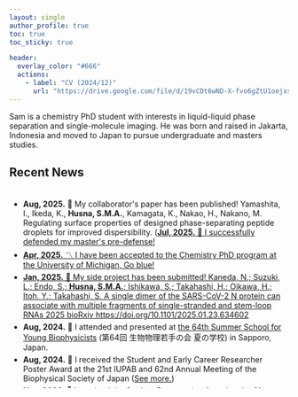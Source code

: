 ```yaml
---
layout: single
author_profile: true
toc: true
toc_sticky: true

header:
  overlay_color: "#666"
  actions:
    - label: "CV (2024/12)"
      url: "https://drive.google.com/file/d/19vCDt6wND-X-fvo6gZtU1oejxsWfaD5x/view?usp=sharing"
---
```


Sam is a chemistry PhD student with interests in liquid-liquid phase separation and single-molecule imaging.
He was born and raised in Jakarta, Indonesia and moved to Japan to pursue undergraduate and masters studies.

## Recent News

<div style="overflow-y: scroll; height: 350px; border: 0px; padding: 5px;">
    <ul style="list-style-type: disc; padding-left: 20px;">
        <li style="margin-top: 5px; margin-bottom: 5px;"><strong>Aug, 2025.</strong> 📝 My collaborator's paper has been published! Yamashita, I., Ikeda, K., <strong>Husna, S.M.A.</strong>, Kamagata, K., Nakao, H., Nakano, M. Regulating surface properties of designed phase-separating peptide droplets for improved dispersibility. (<a href="https://doi.org/10.1016/j.jcis.2025.138609>)</li>
        <li style="margin-top: 5px; margin-bottom: 5px;"><strong>Jul, 2025.</strong> 🎤 I successfully defended my master's pre-defense!</li>
        <li style="margin-top: 5px; margin-bottom: 5px;"><strong>Apr, 2025.</strong> 〽️ I have been accepted to the Chemistry PhD program at the University of Michigan, Go blue!</li>
        <li style="margin-top: 5px; margin-bottom: 5px;"><strong>Jan, 2025.</strong> 📝 My side project has been submitted! Kaneda, N.; Suzuki, L.; Endo, S.; <strong>Husna, S.M.A.</strong>; Ishikawa, S.; Takahashi, H.; Oikawa, H.; Itoh, Y.; Takahashi, S. A single dimer of the SARS-CoV-2 N protein can associate with multiple fragments of single-stranded and stem-loop RNAs 2025 bioRxiv <a href="https://doi.org/10.1101/2025.01.23.634602">https://doi.org/10.1101/2025.01.23.634602</a></li>
        <li style="margin-top: 5px; margin-bottom: 5px;"><strong>Aug, 2024.</strong> 🎤 I attended and presented at <a href="https://bpwakate.net/summer2024/">the 64th Summer School for Young Biophysicists</a> (第64回 生物物理若手の会 夏の学校) in Sapporo, Japan.</li>
        <li style="margin-top: 5px; margin-bottom: 5px;"><strong>Aug, 2024.</strong> 🎤 I received the Student and Early Career Researcher Poster Award at the 21st IUPAB and 62nd Annual Meeting of the Biophysical Society of Japan (<a href="https://www2.tagen.tohoku.ac.jp/lab/news_award/20240717/">See more.</a>)</li>
        <li style="margin-top: 5px; margin-bottom: 5px;"><strong>Nov, 2023.</strong> 🎤 I received the Student Presentation Award at the 61st Annual Meeting of the Biophysical Society of Japan (<a href="https://www.biophys.jp/ann/ann01_13.html">See more.</a>)</li>
        <li style="margin-top: 5px; margin-bottom: 5px;"><strong>Oct, 2023.</strong> 📚 I started my master studies under the IGPAS program at Tohoku University.</li>
        <li style="margin-top: 5px; margin-bottom: 5px;"><strong>Sep, 2023.</strong> 🎓 I have graduated with a Bachelor of Science in Chemistry from Tohoku University.</li>
    </ul>
</div>